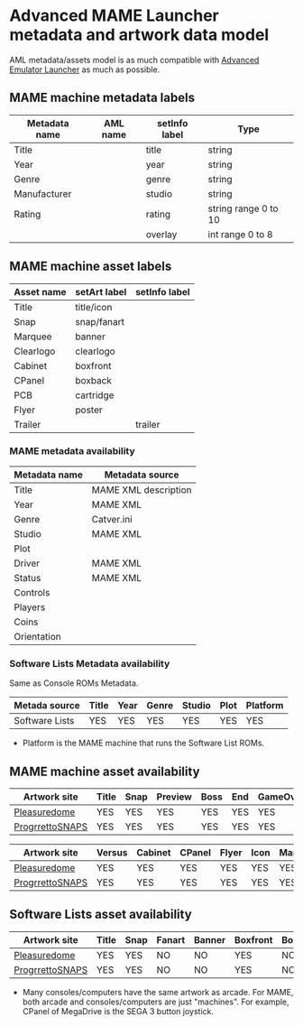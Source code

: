 # Advanced MAME Launcher metadata and artwork data model #

AML metadata/assets model is as much compatible with [Advanced Emulator Launcher] as much as possible.

[Advanced Emulator Launcher]: http://github.com/Wintermute0110/plugin.program.advanced.emulator.launcher/


## MAME machine metadata labels ##

 Metadata name | AML name  | setInfo label | Type                 |
---------------|-----------|---------------|----------------------|
 Title         |           | title         | string               |
 Year          |           | year          | string               |
 Genre         |           | genre         | string               |
 Manufacturer  |           | studio        | string               |
 Rating        |           | rating        | string range 0 to 10 |
               |           | overlay       | int range 0 to 8     |

## MAME machine asset labels ##

 Asset name | setArt label | setInfo label |
------------|--------------|---------------|
 Title      | title/icon   |               |
 Snap       | snap/fanart  |               |
 Marquee    | banner       |               |
 Clearlogo  | clearlogo    |               |
 Cabinet    | boxfront     |               |
 CPanel     | boxback      |               |
 PCB        | cartridge    |               |
 Flyer      | poster       |               |
 Trailer    |              | trailer       |


### MAME metadata availability ###

 Metadata name | Metadata source      |
---------------|----------------------|
 Title         | MAME XML description |
 Year          | MAME XML             |
 Genre         | Catver.ini           |
 Studio        | MAME XML             |
 Plot          |                      |
 Driver        | MAME XML             |
 Status        | MAME XML             |
 Controls      |                      |
 Players       |                      |
 Coins         |                      |
 Orientation   |                      |


### Software Lists Metadata availability ###

Same as Console ROMs Metadata.

 Metada source | Title | Year | Genre | Studio | Plot | Platform |
---------------|-------|------|-------|--------|------|----------|
Software Lists |  YES  |  YES | YES   |  YES   | YES  |   YES    |

 * Platform is the MAME machine that runs the Software List ROMs.


## MAME machine asset availability ##

 Artwork site     | Title | Snap  | Preview | Boss | End | GameOver | HowTo | Logo | Scores | Select |
------------------|-------|-------|---------|------|-----|----------|-------|------|--------|--------|
[Pleasuredome]    |  YES  | YES   | YES     | YES  | YES |    YES   |  YES  | YES  |  YES   |  YES   |
[ProgrrettoSNAPS] |  YES  | YES   | YES     | YES  | YES |    YES   |  YES  | YES  |  YES   |  YES   |


 Artwork site     | Versus | Cabinet | CPanel | Flyer  | Icon | Marquee | PCB | Manual | Trailer |
------------------|--------|---------|--------|--------|------|---------|-----|--------|---------|
[Pleasuredome]    |  YES   |  YES    |  YES   |  YES   | YES  |   YES   | YES |  YES   |  YES    |
[ProgrrettoSNAPS] |  YES   |  YES    |  YES   |  YES   | YES  |   YES   | YES |  YES   |  YES    |


## Software Lists asset availability ##

 Artwork site     |  Title | Snap | Fanart | Banner | Boxfront | Boxback  | Manual | Trailer | 
------------------|--------|------|--------|--------|----------|----------|--------|---------|
[Pleasuredome]    |  YES   | YES  | NO     | NO     |   YES    |   NO     |  YES   | YES     |
[ProgrrettoSNAPS] |  YES   | YES  | NO     | NO     |   YES    |   NO     |  YES   | YES     |

 * Many consoles/computers have the same artwork as arcade. For MAME, both arcade and consoles/computers are
   just "machines". For example, CPanel of MegaDrive is the SEGA 3 button joystick.

[Pleasuredome]: http://www.pleasuredome.org.uk/
[ProgrrettoSNAPS]: http://www.progettosnaps.net
